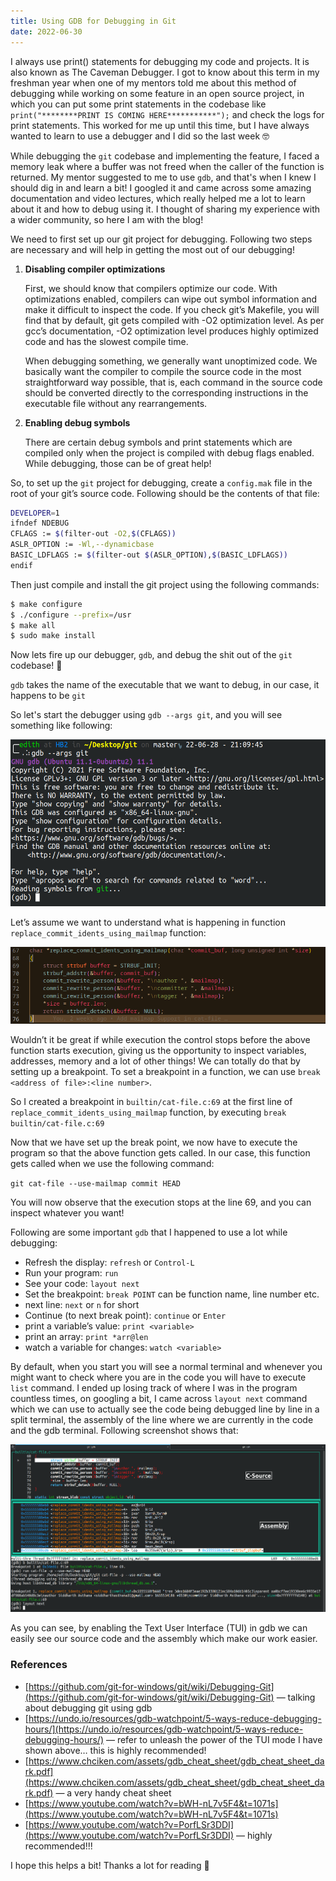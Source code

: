 ```yaml
---
title: Using GDB for Debugging in Git
date: 2022-06-30
---
```


I always use print() statements for debugging my code and projects. It is also known as The Caveman Debugger. I got to know about this term in my freshman year when one of my mentors told me about this method of debugging while working on some feature in an open source project, in which you can put some print statements in the codebase like `print("********PRINT IS COMING HERE***********");` and check the logs for print statements. This worked for me up until this time, but I have always wanted to learn to use a debugger and I did so the last week 🤓

While debugging the `git` codebase and implementing the feature, I faced a memory leak where a buffer was not freed when the caller of the function is returned. My mentor suggested to me to use `gdb`, and that's when I knew I should dig in and learn a bit! I googled it and came across some amazing documentation and video lectures, which really helped me a lot to learn about it and how to debug using it. I thought of sharing my experience with a wider community, so here I am with the blog!

We need to first set up our git project for debugging. Following two steps are necessary and will help in getting the most out of our debugging!

1. **Disabling compiler optimizations**
    
    First, we should know that compilers optimize our code. With optimizations enabled, compilers can wipe out symbol information and make it difficult to inspect the code. If you check git’s Makefile, you will find that by default, git gets compiled with -O2 optimization level. As per gcc’s documentation, -O2 optimization level produces highly optimized code and has the slowest compile time.
    
    When debugging something, we generally want unoptimized code. We basically want the compiler to compile the source code in the most straightforward way possible, that is, each command in the source code should be converted directly to the corresponding instructions in the executable file without any rearrangements.
    
2. **Enabling debug symbols**
    
    There are certain debug symbols and print statements which are compiled only when the project is compiled with debug flags enabled. While debugging, those can be of great help!
    

So, to set up the `git` project for debugging, create a `config.mak` file in the root of your git’s source code. Following should be the contents of that file:

```bash
DEVELOPER=1
ifndef NDEBUG
CFLAGS := $(filter-out -O2,$(CFLAGS))
ASLR_OPTION := -Wl,--dynamicbase
BASIC_LDFLAGS := $(filter-out $(ASLR_OPTION),$(BASIC_LDFLAGS))
endif
```

Then just compile and install the git project using the following commands:

```bash
$ make configure
$ ./configure --prefix=/usr
$ make all
$ sudo make install
```

Now lets fire up our debugger, `gdb`, and debug the shit out of the `git` codebase! 😤

`gdb` takes the name of the executable that we want to debug, in our case, it happens to be `git`

So let's start the debugger using  `gdb --args git`, and you will see something like following:

![Untitled](Using%20GDB%20for%20Debugging%20in%20Git%20bc38b023f5d540a4b74ed7078b041de6/Untitled.png)

Let’s assume we want to understand what is happening in function `replace_commit_idents_using_mailmap` function:

![Untitled](Using%20GDB%20for%20Debugging%20in%20Git%20bc38b023f5d540a4b74ed7078b041de6/Untitled%201.png)

Wouldn’t it be great if while execution the control stops before the above function starts execution, giving us the opportunity to inspect variables, addresses, memory and a lot of other things! We can totally do that by setting up a breakpoint. To set a breakpoint in a function, we can use `break <address of file>:<line number>`. 

So I created a breakpoint in `builtin/cat-file.c:69` at the first line of `replace_commit_idents_using_mailmap` function, by executing `break builtin/cat-file.c:69`

Now that we have set up the break point, we now have to execute the program so that the above function gets called. In our case, this function gets called when we use the following command:

`git cat-file --use-mailmap commit HEAD`

You will now observe that the execution stops at the line 69, and you can inspect whatever you want!

Following are some important `gdb` that I happened to use a lot while debugging:

- Refresh the display: `refresh` or `Control-L`
- Run your program: `run`
- See your code: `layout next`
- Set the breakpoint: `break POINT` can be function name, line number etc.
- next line: `next` or `n` for short
- Continue (to next break point): `continue` or `Enter`
- print a variable’s value: `print <variable>`
- print an array: `print *arr@len`
- watch a variable for changes: `watch <variable>`

By default, when you start you will see a normal terminal and whenever you might want to check where you are in the code you will have to execute `list` command. I ended up losing track of where I was in the program countless times, on googling a bit, I came across `layout next` command which we can use to actually see the code being debugged line by line in a split terminal, the assembly of the line where we are currently in the code and the gdb terminal. Following screenshot shows that:

![Untitled](Using%20GDB%20for%20Debugging%20in%20Git%20bc38b023f5d540a4b74ed7078b041de6/Untitled%202.png)

As you can see, by enabling the Text User Interface (TUI) in gdb we can easily see our source code and the assembly which make our work easier. 

### References

- [https://github.com/git-for-windows/git/wiki/Debugging-Git](https://github.com/git-for-windows/git/wiki/Debugging-Git) — talking about debugging git using gdb
- [https://undo.io/resources/gdb-watchpoint/5-ways-reduce-debugging-hours/](https://undo.io/resources/gdb-watchpoint/5-ways-reduce-debugging-hours/) — refer to unleash the power of the TUI mode I have shown above… this is highly recommended!
- [https://www.chciken.com/assets/gdb_cheat_sheet/gdb_cheat_sheet_dark.pdf](https://www.chciken.com/assets/gdb_cheat_sheet/gdb_cheat_sheet_dark.pdf) — a very handy cheat sheet
- [https://www.youtube.com/watch?v=bWH-nL7v5F4&t=1071s](https://www.youtube.com/watch?v=bWH-nL7v5F4&t=1071s)
- [https://www.youtube.com/watch?v=PorfLSr3DDI](https://www.youtube.com/watch?v=PorfLSr3DDI) — highly recommended!!!

I hope this helps a bit! Thanks a lot for reading 🙂
